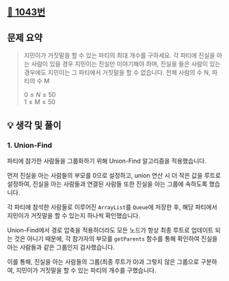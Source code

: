 ## [📌 1043번](https://www.acmicpc.net/problem/1043)

## 문제 요약

> 지민이가 거짓말을 할 수 있는 파티의 최대 개수를 구하세요.
> 각 파티에 진실을 아는 사람이 있을 경우 지민이는 진실만 이야기해야 하며, 진실을 들은 사람이 있는 경우에도 지민이는 그 파티에서 거짓말을 할 수 없습니다.
> 전체 사람의 수 N, 파티의 수 M
>
> $0 ≤ N ≤ 50$<br/>
> $1 ≤ M ≤ 50$<br/>

## 💡 생각 및 풀이

### 1. Union-Find

파티에 참가한 사람들을 그룹화하기 위해 Union-Find 알고리즘을 적용했습니다.

먼저 진실을 아는 사람들의 부모를 0으로 설정하고, union 연산 시 더 작은 값을 루트로 설정하여, 진실을 아는 사람들과 연결된 사람들 또한 진실을 아는 그룹에 속하도록
했습니다.

각 파티에 참석한 사람들로 이루어진 ```ArrayList```를 ```Queue```에 저장한 후, 해당 파티에서 지민이가 거짓말을 할 수 있는지 하나씩
확인했습니다.

Union-Find에서 경로 압축을 적용하더라도 모든 노드가 항상 최종 루트로 업데이트 되는 것은 아니기 때문에,
각 참가자의 부모를 ```getParents``` 함수를 통해 확인하여 진실을 아는 사람들과 같은 그룹인지 검사했습니다.

이를 통해, 진실을 아는 사람들의 그룹(최종 루트가 0)과 그렇지 않은 그룹으로 구분하여, 지민이가 거짓말을 할 수 있는 파티의 개수를 구했습니다.  



